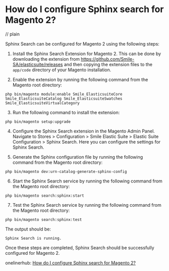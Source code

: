 # How do I configure Sphinx search for Magento 2?
// plain

Sphinx Search can be configured for Magento 2 using the following steps:

1. Install the Sphinx Search Extension for Magento 2. This can be done by downloading the extension from https://github.com/Smile-SA/elasticsuite/releases and then copying the extension files to the `app/code` directory of your Magento installation.

2. Enable the extension by running the following command from the Magento root directory:

```
php bin/magento module:enable Smile_ElasticsuiteCore Smile_ElasticsuiteCatalog Smile_ElasticsuiteSwatches Smile_ElasticsuiteVirtualCategory
```

3. Run the following command to install the extension:

```
php bin/magento setup:upgrade
```

4. Configure the Sphinx Search extension in the Magento Admin Panel. Navigate to Stores > Configuration > Smile Elastic Suite > Elastic Suite Configuration > Sphinx Search. Here you can configure the settings for Sphinx Search.

5. Generate the Sphinx configuration file by running the following command from the Magento root directory:

```
php bin/magento dev:urn-catalog-generate-sphinx-config
```

6. Start the Sphinx Search service by running the following command from the Magento root directory:

```
php bin/magento search:sphinx:start
```

7. Test the Sphinx Search service by running the following command from the Magento root directory:

```
php bin/magento search:sphinx:test
```

The output should be:

```
Sphinx Search is running.
```

Once these steps are completed, Sphinx Search should be successfully configured for Magento 2.

onelinerhub: [How do I configure Sphinx search for Magento 2?](https://onelinerhub.com/sphinxsearch/how-do-i-configure-sphinx-search-for-magento--)